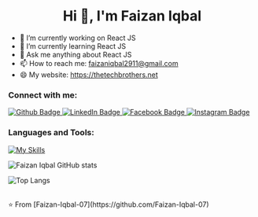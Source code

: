 <h1 align="center">Hi 👋, I'm Faizan Iqbal</h1>

- 🔭 I’m currently working on React JS
- 🌱 I’m currently learning React JS
- 💬 Ask me anything about React JS 
- 📫 How to reach me: faizaniqbal2911@gmail.com
- 😄 My website: https://thetechbrothers.net

  
### Connect with me:
<div id="badges">
  <a href="https://github.com/Faizan-Iqbal-07">
    <img src="https://img.shields.io/badge/Github-white?style=for-the-badge&logo=Github&logoColor=black" alt="Github Badge"/>
  </a>
  <a href="https://www.linkedin.com/in/faizan-iqbal-80675a217/">
    <img src="https://img.shields.io/badge/LinkedIn-blue?style=for-the-badge&logo=linkedin&logoColor=white" alt="LinkedIn Badge"/>
  </a>
   <a href="https://www.facebook.com/profile.php?id=100016884229215">
    <img src="https://img.shields.io/badge/Facebook-blue?style=for-the-badge&logo=facebook&logoColor=white" alt="Facebook Badge"/>
  </a>
  <a href="https://www.instagram.com/faizan_iqbal_0x/">
    <img src="https://img.shields.io/badge/Instagram-purple?style=for-the-badge&logo=instagram&logoColor=white" alt="Instagram Badge"/>
  </a>


</div>

### Languages and Tools:
[![My Skills](https://skillicons.dev/icons?i=html,css,tailwind,javascript,react,vscode,git,github&perline=5)](https://skillicons.dev)

![Faizan Iqbal GitHub stats](https://github-readme-stats.vercel.app/api?username=Faizan-Iqbal-07&show_icons=true&theme=dark)


![Top Langs](https://github-readme-stats.vercel.app/api/top-langs/?username=Faizan-Iqbal-07&theme=dark)



<br>
⭐️ From [Faizan-Iqbal-07](https://github.com/Faizan-Iqbal-07)

